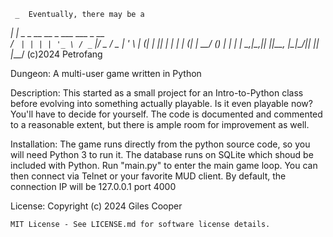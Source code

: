 
     _  Eventually, there may be a                                
  __| |_   _ _ __   __ _  ___  ___  _ __  
 / _` | | | | '_ \ / _` |/ _ \/ _ \| '_ \ 
| (_| | |_| | | | | (_| |  __/ (_) | | | |
 \__,_|\__,_|_| |_|\__, |\___|\___/|_| |_|
                   |___/ (c)2024 Petrofang 
                   
Dungeon: A multi-user game written in Python

Description:
    This started as a small project for an Intro-to-Python class before 
    evolving into something actually playable. Is it even playable now?
    You'll have to decide for yourself. The code is documented and 
    commented to a reasonable extent, but there is ample room for
    improvement as well.
    
Installation:
    The game runs directly from the python source code, so you will need
    Python 3 to run it. The database runs on SQLite which shoud be included
    with Python. Run "main.py" to enter the main game loop. You can then 
    connect via Telnet or your favorite MUD client. By default, the 
    connection IP will be 127.0.0.1 port 4000

License: 
    Copyright (c) 2024 Giles Cooper

    MIT License - See LICENSE.md for software license details.